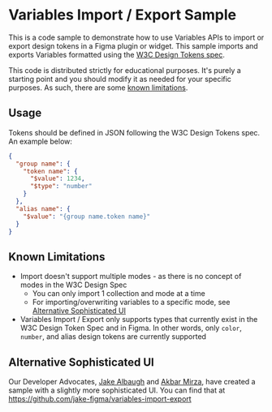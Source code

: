 # Variables Import / Export Sample

This is a code sample to demonstrate how to use Variables APIs to import or export design tokens in a Figma plugin or widget. This sample imports and exports Variables formatted using the [W3C Design Tokens spec](https://design-tokens.github.io/community-group/format/#design-token).

This code is distributed strictly for educational purposes. It's purely a starting point and you should modify it as needed for your specific purposes. As such, there are some [known limitations](#known-limitations).

## Usage

Tokens should be defined in JSON following the W3C Design Tokens spec. An example below:

```json
{
  "group name": {
    "token name": {
      "$value": 1234,
      "$type": "number"
    }
  },
  "alias name": {
    "$value": "{group name.token name}"
  }
}
```

## Known Limitations

- Import doesn't support multiple modes - as there is no concept of modes in the W3C Design Spec
  - You can only import 1 collection and mode at a time
  - For importing/overwriting variables to a specific mode, see [Alternative Sophisticated UI](#alternative-sophisticated-ui)
- Variables Import / Export only supports types that currently exist in the W3C Design Token Spec and in Figma. In other words, only `color`, `number`, and alias design tokens are currently supported

## Alternative Sophisticated UI

Our Developer Advocates, [Jake Albaugh](https://github.com/jake-figma) and [Akbar Mirza](https://github.com/akbarbmirza/), have created a sample with a slightly more sophisticated UI. You can find that at https://github.com/jake-figma/variables-import-export
